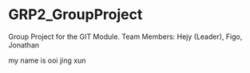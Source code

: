# GRP2_GroupProject
 Group Project for the GIT Module.
 Team Members: Hejy (Leader), Figo, Jonathan

 my name is ooi jing xun
